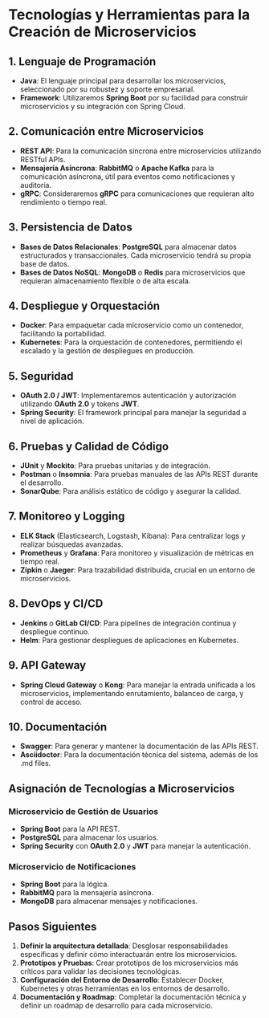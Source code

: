 # Tecnologías y Herramientas para la Creación de Microservicios

## 1. Lenguaje de Programación
- **Java**: El lenguaje principal para desarrollar los microservicios, seleccionado por su robustez y soporte empresarial.
- **Framework**: Utilizaremos **Spring Boot** por su facilidad para construir microservicios y su integración con Spring Cloud.

## 2. Comunicación entre Microservicios
- **REST API**: Para la comunicación síncrona entre microservicios utilizando RESTful APIs.
- **Mensajería Asíncrona**: **RabbitMQ** o **Apache Kafka** para la comunicación asíncrona, útil para eventos como notificaciones y auditoría.
- **gRPC**: Consideraremos **gRPC** para comunicaciones que requieran alto rendimiento o tiempo real.

## 3. Persistencia de Datos
- **Bases de Datos Relacionales**: **PostgreSQL** para almacenar datos estructurados y transaccionales. Cada microservicio tendrá su propia base de datos.
- **Bases de Datos NoSQL**: **MongoDB** o **Redis** para microservicios que requieran almacenamiento flexible o de alta escala.

## 4. Despliegue y Orquestación
- **Docker**: Para empaquetar cada microservicio como un contenedor, facilitando la portabilidad.
- **Kubernetes**: Para la orquestación de contenedores, permitiendo el escalado y la gestión de despliegues en producción.

## 5. Seguridad
- **OAuth 2.0 / JWT**: Implementaremos autenticación y autorización utilizando **OAuth 2.0** y tokens **JWT**.
- **Spring Security**: El framework principal para manejar la seguridad a nivel de aplicación.

## 6. Pruebas y Calidad de Código
- **JUnit** y **Mockito**: Para pruebas unitarias y de integración.
- **Postman** o **Insomnia**: Para pruebas manuales de las APIs REST durante el desarrollo.
- **SonarQube**: Para análisis estático de código y asegurar la calidad.

## 7. Monitoreo y Logging
- **ELK Stack** (Elasticsearch, Logstash, Kibana): Para centralizar logs y realizar búsquedas avanzadas.
- **Prometheus** y **Grafana**: Para monitoreo y visualización de métricas en tiempo real.
- **Zipkin** o **Jaeger**: Para trazabilidad distribuida, crucial en un entorno de microservicios.

## 8. DevOps y CI/CD
- **Jenkins** o **GitLab CI/CD**: Para pipelines de integración continua y despliegue continuo.
- **Helm**: Para gestionar despliegues de aplicaciones en Kubernetes.

## 9. API Gateway
- **Spring Cloud Gateway** o **Kong**: Para manejar la entrada unificada a los microservicios, implementando enrutamiento, balanceo de carga, y control de acceso.

## 10. Documentación
- **Swagger**: Para generar y mantener la documentación de las APIs REST.
- **Asciidoctor**: Para la documentación técnica del sistema, además de los .md files.

## Asignación de Tecnologías a Microservicios

### Microservicio de Gestión de Usuarios
- **Spring Boot** para la API REST.
- **PostgreSQL** para almacenar los usuarios.
- **Spring Security** con **OAuth 2.0** y **JWT** para manejar la autenticación.

### Microservicio de Notificaciones
- **Spring Boot** para la lógica.
- **RabbitMQ** para la mensajería asíncrona.
- **MongoDB** para almacenar mensajes y notificaciones.

## Pasos Siguientes
1. **Definir la arquitectura detallada**: Desglosar responsabilidades específicas y definir cómo interactuarán entre los microservicios.
2. **Prototipos y Pruebas**: Crear prototipos de los microservicios más críticos para validar las decisiones tecnológicas.
3. **Configuración del Entorno de Desarrollo**: Establecer Docker, Kubernetes y otras herramientas en los entornos de desarrollo.
4. **Documentación y Roadmap**: Completar la documentación técnica y definir un roadmap de desarrollo para cada microservicio.
